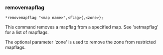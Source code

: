 ### removemapflag
```
*removemapflag "<map name>",<flag>{,<zone>};
```

This command removes a mapflag from a specified map.
See 'setmapflag' for a list of mapflags.

The optional parameter 'zone' is used to remove the zone from restricted mapflags.
